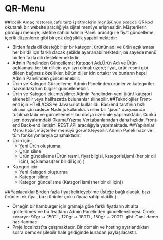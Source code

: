 # QR-Menu
##İçerik
Amaç restoran,cafe tarzı işletmelerin menüsünün sdaece QR kod okutarak bir website aracılığıyla dijital menüye erişmesidir. Müşterilerin gördüğü menüye, işletme sahibi Admin Paneli aracılığı ile fiyat güncelleme, içerik düzenleme gibi bir çok değişiklik yapabilmektedir:
- Birden fazla dil desteği: Her bir kategori, ürünün adı ve ürün açıklaması her bir dil için farklı olacak şekilde ayarlanabilmektedir, bu sayede menü birden fazla dili desteklemektedir.
- Admin Panelinden Güncelleme: Kategori Adı,Ürün Adı ve Ürün açıklaması her bir dil için ayrı ayrı olmak üzere; fiyat, ürün resmi gibi dilden bağımsız özellikler, bütün diller için ortaktır ve bunların hepsi Admin Panelinden güncellenebilir.
- Ürün ve Kategori Güncelleme: Admin Panelinden ürünler ve kategoriler hakkındaki tüm bilgiler güncellenebilir.
- Ürün ve Kategori ekleme/silme: Admin Panelinden yeni ürün/ kategori eklenebilir veya halihazırda bulunanlar silinebilir.
##Teknolojiler
Front-end için HTML/CSS ve Javascript kullanıldı.
Backend tarafının hızlı olması için sadece Node.js kullanıldı.
veriler bir ".json" dosyasında tutulmaktadır ve güncellemeler bu dosya üzerinde yapılmaktadır. Çünkü json dosyalarındaki Okuma/Yazma Veritabanlarından daha hızlıdır.
Front-end Back-end iletişimi REST API aracılığıyla yapılmaktadır.
##Yapılanlar
Menü hazır, müşteriler menüyü görüntüleyebilir.
Admin Paneli hazır ve tüm fonksiyonlarıyla çaışmaktadır:
- Ürün için:
  - Yeni Ürün oluşturma
  - Ürün silme
  - Ürün güncelleme (Ürün resmi, fiyat bilgisi, kategorisi,ismi (her bir dil için), açıklaması(her bir dil için) )
- Kategori için:
  - Yeni Kategori oluşturma
  - Kategori silme
  - Kategori güncelleme (Kategori ismi (her bir dil için))
  
##Yapılacaklar
Birden fazla fiyat belirleyebilme (İsteğe bağlı olacak, bazı ürünler tek fiyat, bazı ürünler çoklu fiyata sahip olabilir.):
- Örneğin bir hamburger için gramaja göre farklı fiyatların alt alta gösterilmesi ve bu fiyatların Admin Panelinden güncelleneilmesi. Örnek senaryo: 90gr -> 150TL, 120gr -> 180TL, 150gr -> 200TL gibi.
Canlı demo hazırlanması:
- Proje localhost'ta çalışmaktadır. Bir domain ve hosting ayarlandıktan sonra demo erişilebilir hale geldiğinde buradan paylaşılacaktır.
